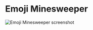 # Emoji Minesweeper

![Emoji Minesweeper screenshot](https://github.com/isaacev/emoji-minesweeper/assets/screenshot.png)
